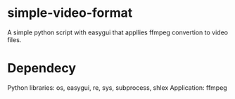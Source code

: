 # simple-video-format
A simple python script with easygui that appllies ffmpeg convertion to video files.

# Dependecy
Python libraries: os, easygui,  re, sys, subprocess, shlex
Application: ffmpeg
